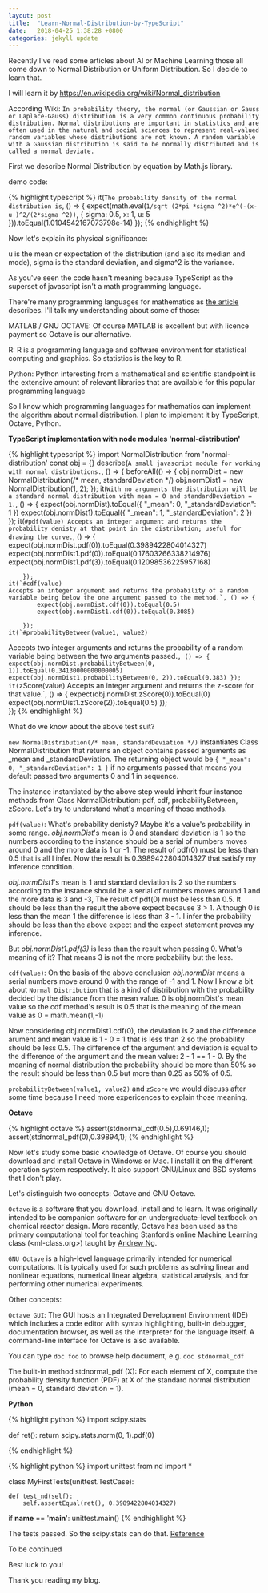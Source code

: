 ```yaml
---
layout: post
title:  "Learn-Normal-Distribution-by-TypeScript"
date:   2018-04-25 1:38:28 +0800
categories: jekyll update
---
```


Recently I've read some articles about AI or Machine Learning those all come down to Normal Distribution or Uniform Distribution. So I decide to learn that.

I will learn it by https://en.wikipedia.org/wiki/Normal_distribution

According Wiki: `In probability theory, the normal (or Gaussian or Gauss or Laplace-Gauss) distribution is a very common continuous probability distribution. Normal distributions are important in statistics and are often used in the natural and social sciences to represent real-valued random variables whose distributions are not known. A random variable with a Gaussian distribution is said to be normally distributed and is called a normal deviate.`

First we describe Normal Distribution by equation by Math.js library.

demo code:

{% highlight typescript %}
it(`The probability density of the normal distribution is`, () => {
    expect(math.eval(`1/sqrt (2*pi *sigma ^2)*e^(-(x-u )^2/(2*sigma ^2))`, {
        sigma: 0.5,
        x: 1,
        u: 5
    })).toEqual(1.0104542167073798e-14)
});
{% endhighlight %}

Now let's explain its physical significance:

u is the mean or expectation of the distribution (and also its median and mode),
sigma is the standard deviation, and
sigma^2 is the variance.

As you've seen the code hasn't meaning because TypeScript as the superset of javascript isn't a math programming language.

There're many programming languages for mathematics as [the article](https://mathblog.com/10-great-programming-languages-for-mathematics/) describes. I'll talk my understanding about some of those:

MATLAB / GNU OCTAVE: Of course MATLAB is excellent but with licence payment so Octave is our alternative.

R: R is a programming language and software environment for statistical computing and graphics. So statistics is the key to R.

Python: Python interesting from a mathematical and scientific standpoint is the extensive amount of relevant libraries that are available for this popular programming language

So I know which programming languages for mathematics can implement the algorithm about normal distribution. I plan to implement it by TypeScript, Octave, Python.

<B>TypeScript implementation with node modules 'normal-distribution'</B>

{% highlight typescript %}
import NormalDistribution from 'normal-distribution'
const obj = {}
describe(`A small javascript module for working with normal distributions.`, () => {
    beforeAll(() => {
        obj.normDist = new NormalDistribution(/* mean, standardDeviation */)
        obj.normDist1 = new NormalDistribution(1, 2);
    });
    it(`With no arguments the distribution will be a standard normal distribution with mean = 0 and standardDeviation = 1.`, () => {
        expect(obj.normDist).toEqual({ "_mean": 0, "_standardDeviation": 1 })
        expect(obj.normDist1).toEqual({ "_mean": 1, "_standardDeviation": 2 })
    });
    it(`#pdf(value)
    Accepts an integer argument and returns the probability denisty at that point in the distribution; useful for drawing the curve.`, () => {
            expect(obj.normDist.pdf(0)).toEqual(0.3989422804014327)
            expect(obj.normDist1.pdf(0)).toEqual(0.17603266338214976)
            expect(obj.normDist1.pdf(3)).toEqual(0.12098536225957168)

        });
    it(`#cdf(value)
    Accepts an integer argument and returns the probability of a random variable being below the one argument passed to the method.`, () => {
            expect(obj.normDist.cdf(0)).toEqual(0.5)
            expect(obj.normDist1.cdf(0)).toEqual(0.3085)

        });
    it(`#probabilityBetween(value1, value2)
Accepts two integer arguments and returns the probability of a random variable being between the two arguments passed.`, () => {
            expect(obj.normDist.probabilityBetween(0, 1)).toEqual(0.34130000000000005)
            expect(obj.normDist1.probabilityBetween(0, 2)).toEqual(0.383)
        });
    it(`zScore(value)
Accepts an integer argument and returns the z-score for that value.`, () => {
            expect(obj.normDist.zScore(0)).toEqual(0)
            expect(obj.normDist1.zScore(2)).toEqual(0.5)
        });    
});
{% endhighlight %}

What do we know about the above test suit?

`new NormalDistribution(/* mean, standardDeviation */)` instantiates Class NormalDistribution that returns an object contains passed arguments as _mean and _standardDeviation. The returning object would be `{ "_mean": 0, "_standardDeviation": 1 }` if no arguments passed that means you default passed two arguments 0 and 1 in sequence.

The instance instantiated by the above step would inherit four instance methods from Class NormalDistribution: pdf, cdf, probabilityBetween, zScore. Let's try to understand what's meaning of those methods.

`pdf(value)`: What's probability denisty? Maybe it's a value's probability in some range. <i>obj.normDist</i>'s mean is 0 and standard deviation is 1 so the numbers according to the instance should be a serial of numbers moves around 0 and the more data is 1 or -1. The result of pdf(0) must be less than 0.5 that is all I infer. Now the result is 0.3989422804014327 that satisfy my inference condition.

<i>obj.normDist1</i>'s mean is 1 and standard deviation is 2 so the numbers according to the instance should be a serial of numbers moves around 1 and the more data is 3 and -3, The result of pdf(0) must be less than 0.5. It should be less than the result the above expect because 3 > 1. Although 0 is less than the mean 1 the difference is less than 3 - 1. I infer the probability should be less than the above expect and the expect statement proves my inference.

But <i>obj.normDist1.pdf(3)</i> is less than the result when passing 0. What's meaning of it? That means 3 is not the more probability but the less.

`cdf(value)`: On the basis of the above conclusion <i>obj.normDist</i> means a serial numbers move around 0 with the range of -1 and 1. Now I know a bit about `Normal Distribution` that is a kind of distribution with the probability decided by the distance from the mean value. 0 is  obj.normDist's mean value so the cdf method's result is 0.5 that is the meaning of the mean value as 0 = math.mean(1,-1)

Now considering obj.normDist1.cdf(0), the deviation is 2 and the difference arument and mean value is 1 - 0 = 1 that is less than 2 so the probability should be less 0.5. The difference of the argument and deviation is equal to the difference of the argument and the mean value: 2 - 1 == 1 - 0. By the meaning of normal distribution the probability should be more than 50% so the result should be less than 0.5 but more than 0.25 as 50% of 0.5.

`probabilityBetween(value1, value2)` and `zScore` we would discuss after some time because I need more expericences to explain those meaning.

<B>Octave</B>

{% highlight octave %}
assert(stdnormal_cdf(0.5),0.69146,1);
assert(stdnormal_pdf(0),0.39894,1);
{% endhighlight %}

Now let's study some basic knowledge of Octave. Of course you should download and install Octave in Windows or Mac. I install it on the different operation system respectively. It also support GNU/Linux and BSD systems that I don't play.

Let's distinguish two concepts: Octave and GNU Octave. 

`Octave` is a software that you download, install and to learn. It was originally intended to be companion software for an undergraduate-level textbook on chemical reactor design. More recently, Octave has been used as the primary computational tool for teaching Stanford’s online Machine Learning class (<ml-class.org>) taught by [Andrew Ng](https://twitter.com/AndrewYNg).

`GNU Octave` is a high-level language primarily intended for numerical computations.  It is typically used for such problems as solving linear and nonlinear equations, numerical linear algebra, statistical analysis, and for performing other numerical experiments.

Other concepts: 

`Octave GUI`: The GUI hosts an Integrated Development Environment (IDE) which includes a code editor with syntax highlighting, built-in debugger, documentation browser, as well as the interpreter for the language itself.  A command-line interface for Octave is also available.

You can type `doc foo` to browse help document, e.g. `doc stdnormal_cdf`

The built-in method stdnormal_pdf (X): For each element of X, compute the probability density function (PDF) at X of the standard normal distribution (mean = 0, standard deviation = 1).

<B>Python</B>

{% highlight python %}
import scipy.stats


def ret():
    return scipy.stats.norm(0, 1).pdf(0)

{% endhighlight %}

{% highlight python %}
import unittest
from nd import *


class MyFirstTests(unittest.TestCase):

    def test_nd(self):
        self.assertEqual(ret(), 0.3989422804014327)


if __name__ == '__main__':
    unittest.main()
{% endhighlight %}

The tests passed. So the scipy.stats can do that. [Reference](https://stackoverflow.com/questions/12412895/calculate-probability-in-normal-distribution-given-mean-std-in-python)

To be continued

Best luck to you!

Thank you reading my blog.